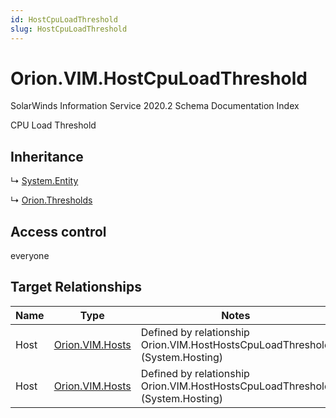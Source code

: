 ```yaml
---
id: HostCpuLoadThreshold
slug: HostCpuLoadThreshold
---
```


# Orion.VIM.HostCpuLoadThreshold

SolarWinds Information Service 2020.2 Schema Documentation Index

CPU Load Threshold

## Inheritance

↳ [System.Entity](./../System/Entity)

↳ [Orion.Thresholds](./../Orion/Thresholds)

## Access control

everyone

## Target Relationships

| Name | Type | Notes |
| ------ | ------ | ------ |
| Host | [Orion.VIM.Hosts](./../Orion.VIM/Hosts) | Defined by relationship Orion.VIM.HostHostsCpuLoadThreshold (System.Hosting) |
| Host | [Orion.VIM.Hosts](./../Orion.VIM/Hosts) | Defined by relationship Orion.VIM.HostHostsCpuLoadThreshold (System.Hosting) |

